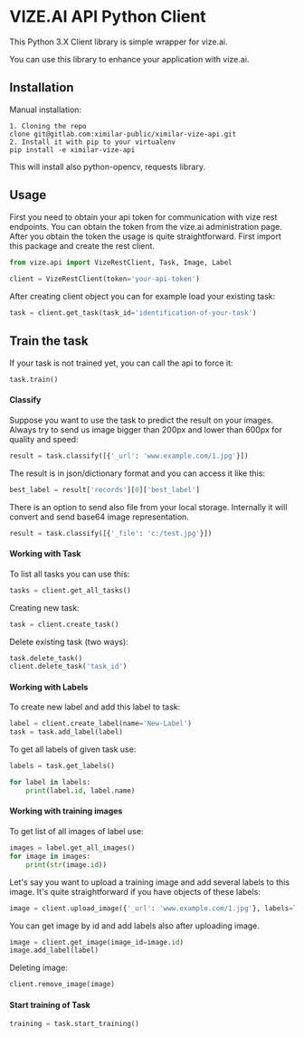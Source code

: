 # VIZE.AI API Python Client

This Python 3.X Client library is simple wrapper for vize.ai.

You can use this library to enhance your application with vize.ai.

## Installation

Manual installation:

    1. Cloning the repo
    clone git@gitlab.com:ximilar-public/ximilar-vize-api.git
    2. Install it with pip to your virtualenv
    pip install -e ximilar-vize-api


This will install also python-opencv, requests library.

##  Usage

First you need to obtain your api token for communication with vize rest endpoints. You can obtain the token from the vize.ai administration page. After you obtain the token the usage is quite straightforward. First import this package and create the rest client.

```python
from vize.api import VizeRestClient, Task, Image, Label
    
client = VizeRestClient(token='your-api-token')
```

After creating client object you can for example load your existing task:

```python
task = client.get_task(task_id='identification-of-your-task')
```


## Train the task

If your task is not trained yet, you can call the api to force it:

```python
task.train()
```

#### Classify

Suppose you want to use the task to predict the result on your images. Always try to send us image bigger than 200px and lower than 600px for quality and speed:

```python
result = task.classify([{'_url': 'www.example.com/1.jpg'}])
```

The result is in json/dictionary format and you can access it like this:

```python
best_label = result['records'][0]['best_label']
```

There is an option to send also file from your local storage. Internally it will convert and send base64 image representation.

```python
result = task.classify([{'_file': 'c:/test.jpg'}])
```

#### Working with Task

To list all tasks you can use this:

```python
tasks = client.get_all_tasks()
```

Creating new task:

```python
task = client.create_task()
```

Delete existing task (two ways):
 
 ```python
task.delete_task()
client.delete_task('task_id')
```

#### Working with Labels

To create new label and add this label to task:

```python
label = client.create_label(name='New-Label')
task = task.add_label(label)
```

To get all labels of given task use:

```python
labels = task.get_labels()

for label in labels:
    print(label.id, label.name)
```

#### Working with training images

To get list of all images of label use:

```python
images = label.get_all_images()
for image in images:
    print(str(image.id))
```

Let's say you want to upload a training image and add several labels to this image.
It's quite straightforward if you have objects of these labels:

```python
image = client.upload_image({'_url': 'www.example.com/1.jpg'}, labels=labels)
```

You can get image by id and add labels also after uploading image.

```python
image = client.get_image(image_id=image.id)
image.add_label(label)
```

Deleting image:

```python
client.remove_image(image)
```

#### Start training of Task

```python
training = task.start_training()
```
